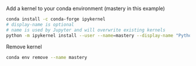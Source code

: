 
Add a kernel to your conda environment (mastery in this example)

```sh
conda install -c conda-forge ipykernel
# display-name is optional
# name is used by Jupyter and will overwrite existing kernels
python -m ipykernel install --user --name=mastery --display-name "Python (more description)"
```

Remove kernel 

```sh
conda env remove --name mastery
```

